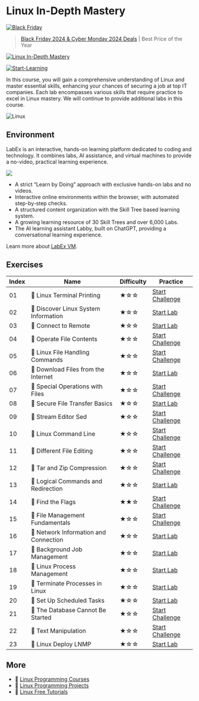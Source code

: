 # Linux In-Depth Mastery

[![Black Friday](https://file.labex.io/images/labex-bf24.png)](https://labex.io/pricing)

> [Black Friday 2024 & Cyber Monday 2024 Deals](https://labex.io/pricing) | Best Price of the Year

[![Linux In-Depth Mastery](https://cover-creator.appbot.io/linux-in-depth-mastery.png)](https://labex.io/courses/linux-in-depth-mastery)

[![Start-Learning](https://img.shields.io/badge/Start-Learning-whitesmoke?style=for-the-badge)](https://labex.io/courses/linux-in-depth-mastery)

In this course, you will gain a comprehensive understanding of Linux and master essential skills, enhancing your chances of securing a job at top IT companies. Each lab encompasses various skills that require practice to excel in Linux mastery. We will continue to provide additional labs in this course.

![Linux](https://img.shields.io/badge/Linux-whitesmoke?style=for-the-badge&logo=linux)


## Environment

LabEx is an interactive, hands-on learning platform dedicated to coding and technology. It combines labs, AI assistance, and virtual machines to provide a no-video, practical learning experience.

![](https://tutorial-screenshot.getvm.io/images/vm-1725247253.png)

- A strict “Learn by Doing” approach with exclusive hands-on labs and no videos.
- Interactive online environments within the browser, with automated step-by-step checks.
- A structured content organization with the Skill Tree based learning system.
- A growing learning resource of 30 Skill Trees and over 6,000 Labs.
- The AI learning assistant Labby, built on ChatGPT, providing a conversational learning experience.

Learn more about [LabEx VM](https://support.labex.io/using-labex/virtual-machine).

## Exercises

|   Index | Name                                 | Difficulty   | Practice                                                                                                           |
|---------|--------------------------------------|--------------|--------------------------------------------------------------------------------------------------------------------|
|      01 | 🎯 Linux Terminal Printing            | ★☆☆          | <a target='_blank' href='https://labex.io/labs/linux-linux-terminal-printing-30'>Start Challenge</a>               |
|      02 | 📖 Discover Linux System Information  | ★☆☆          | <a target='_blank' href='https://labex.io/tutorials/linux-discover-linux-system-information-36'>Start Lab</a>      |
|      03 | 📖 Connect to Remote                  | ★☆☆          | <a target='_blank' href='https://labex.io/tutorials/linux-connect-to-remote-34'>Start Lab</a>                      |
|      04 | 🎯 Operate File Contents              | ★☆☆          | <a target='_blank' href='https://labex.io/labs/linux-operate-file-contents-29'>Start Challenge</a>                 |
|      05 | 🎯 Linux File Handling Commands       | ★☆☆          | <a target='_blank' href='https://labex.io/labs/linux-linux-file-handling-commands-7960'>Start Challenge</a>        |
|      06 | 📖 Download Files from the Internet   | ★☆☆          | <a target='_blank' href='https://labex.io/tutorials/linux-download-files-from-the-internet-387333'>Start Lab</a>   |
|      07 | 🎯 Special Operations with Files      | ★☆☆          | <a target='_blank' href='https://labex.io/labs/linux-special-operations-with-files-8431'>Start Challenge</a>       |
|      08 | 📖 Secure File Transfer Basics        | ★☆☆          | <a target='_blank' href='https://labex.io/tutorials/linux-secure-file-transfer-basics-40'>Start Lab</a>            |
|      09 | 🎯 Stream Editor Sed                  | ★☆☆          | <a target='_blank' href='https://labex.io/labs/linux-stream-editor-sed-7973'>Start Challenge</a>                   |
|      10 | 🎯 Linux Command Line                 | ★☆☆          | <a target='_blank' href='https://labex.io/labs/linux-linux-command-line-8720'>Start Challenge</a>                  |
|      11 | 🎯 Different File Editing             | ★☆☆          | <a target='_blank' href='https://labex.io/labs/linux-different-file-editing-8433'>Start Challenge</a>              |
|      12 | 🎯 Tar and Zip Compression            | ★☆☆          | <a target='_blank' href='https://labex.io/labs/linux-tar-and-zip-compression-27'>Start Challenge</a>               |
|      13 | 📖 Logical Commands and Redirection   | ★☆☆          | <a target='_blank' href='https://labex.io/tutorials/linux-logical-commands-and-redirection-387332'>Start Lab</a>   |
|      14 | 🎯 Find the Flags                     | ★★☆          | <a target='_blank' href='https://labex.io/labs/linux-find-the-flags-7931'>Start Challenge</a>                      |
|      15 | 🎯 File Management Fundamentals       | ★☆☆          | <a target='_blank' href='https://labex.io/labs/linux-file-management-fundamentals-7779'>Start Challenge</a>        |
|      16 | 📖 Network Information and Connection | ★☆☆          | <a target='_blank' href='https://labex.io/tutorials/linux-network-information-and-connection-387338'>Start Lab</a> |
|      17 | 📖 Background Job Management          | ★☆☆          | <a target='_blank' href='https://labex.io/tutorials/linux-background-job-management-43'>Start Lab</a>              |
|      18 | 📖 Linux Process Management           | ★☆☆          | <a target='_blank' href='https://labex.io/tutorials/linux-linux-process-management-46'>Start Lab</a>               |
|      19 | 📖 Terminate Processes in Linux       | ★☆☆          | <a target='_blank' href='https://labex.io/tutorials/linux-terminate-processes-in-linux-44'>Start Lab</a>           |
|      20 | 📖 Set Up Scheduled Tasks             | ★☆☆          | <a target='_blank' href='https://labex.io/tutorials/linux-set-up-scheduled-tasks-47'>Start Lab</a>                 |
|      21 | 🎯 The Database Cannot Be Started     | ★☆☆          | <a target='_blank' href='https://labex.io/labs/linux-the-database-cannot-be-started-213984'>Start Challenge</a>    |
|      22 | 🎯 Text Manipulation                  | ★☆☆          | <a target='_blank' href='https://labex.io/labs/linux-text-manipulation-7784'>Start Challenge</a>                   |
|      23 | 📖 Linux Deploy LNMP                  | ★☆☆          | <a target='_blank' href='https://labex.io/tutorials/linux-linux-deploy-lnmp-7787'>Start Lab</a>                    |

## More

- 🔗 [Linux Programming Courses](https://github.com/labex-labs/awesome-programming-courses)
- 🔗 [Linux Programming Projects](https://github.com/labex-labs/awesome-programming-projects)
- 🔗 [Linux Free Tutorials](https://github.com/labex-labs/linux-free-tutorials)


